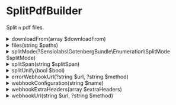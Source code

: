 # SplitPdfBuilder

Split `n` pdf files.

<details>
<summary>downloadFrom(array $downloadFrom)</summary>

> [!TIP]
> See: [https://gotenberg.dev/docs/routes#download-from ](https://gotenberg.dev/docs/routes#download-from )

</details><details>
<summary>files(string $paths)</summary>

</details><details>
<summary>splitMode(?Sensiolabs\GotenbergBundle\Enumeration\SplitMode $splitMode)</summary>

Either intervals or pages. (default None).<br />

> [!TIP]
> See: [https://gotenberg.dev/docs/routes#split-pdfs-route](https://gotenberg.dev/docs/routes#split-pdfs-route)

</details><details>
<summary>splitSpan(string $splitSpan)</summary>

Either the intervals or the page ranges to extract, depending on the selected mode. (default None).<br />

> [!TIP]
> See: [https://gotenberg.dev/docs/routes#split-pdfs-route](https://gotenberg.dev/docs/routes#split-pdfs-route)

</details><details>
<summary>splitUnify(bool $bool)</summary>

Specify whether to put extracted pages into a single file or as many files as there are page ranges. Only works with pages mode. (default false).<br />

> [!TIP]
> See: [https://gotenberg.dev/docs/routes#split-pdfs-route](https://gotenberg.dev/docs/routes#split-pdfs-route)

</details><details>
<summary>errorWebhookUrl(?string $url, ?string $method)</summary>

Sets the webhook for cases of error.<br />Optionaly sets a custom HTTP method for such endpoint among : POST, PUT or PATCH.<br />

> [!TIP]
> See: [https://gotenberg.dev/docs/webhook](https://gotenberg.dev/docs/webhook)

</details><details>
<summary>webhookConfiguration(string $name)</summary>

Providing an existing $name from the configuration file, it will correctly set both success and error webhook URLs as well as extra_http_headers if defined.

</details><details>
<summary>webhookExtraHeaders(array $extraHeaders)</summary>

Extra headers that will be provided to the webhook endpoint. May it either be Success or Error.<br />

</details><details>
<summary>webhookUrl(string $url, ?string $method)</summary>

Sets the webhook for cases of success.<br />Optionaly sets a custom HTTP method for such endpoint among : POST, PUT or PATCH.<br />

> [!TIP]
> See: [https://gotenberg.dev/docs/webhook](https://gotenberg.dev/docs/webhook)

</details>